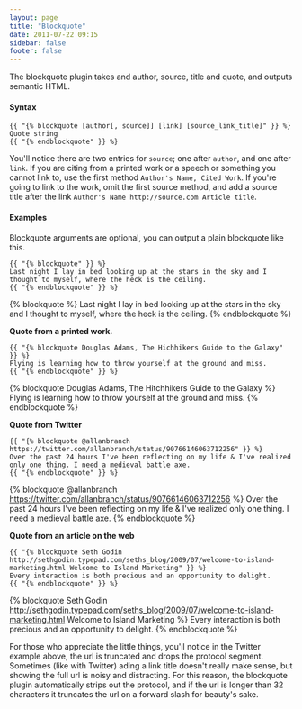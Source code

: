 ```yaml
---
layout: page
title: "Blockquote"
date: 2011-07-22 09:15
sidebar: false
footer: false
---
```


The blockquote plugin takes and author, source, title and quote, and outputs semantic HTML.

#### Syntax

    {{ "{% blockquote [author[, source]] [link] [source_link_title]" }} %}
    Quote string
    {{ "{% endblockquote" }} %}

You'll notice there are two entries for `source`; one after `author`, and one after `link`. If you are citing from a printed work or a speech or something you cannot link to,
use the first method `Author's Name, Cited Work`. If you're going to link to the work, omit the first source method, and add a source title after the link `Author's Name http://source.com Article title`.

#### Examples
Blockquote arguments are optional, you can output a plain blockquote like this.

    {{ "{% blockquote" }} %}
    Last night I lay in bed looking up at the stars in the sky and I thought to myself, where the heck is the ceiling.
    {{ "{% endblockquote" }} %}

{% blockquote %}
Last night I lay in bed looking up at the stars in the sky and I thought to myself, where the heck is the ceiling.
{% endblockquote %}

**Quote from a printed work.**

    {{ "{% blockquote Douglas Adams, The Hichhikers Guide to the Galaxy" }} %}
    Flying is learning how to throw yourself at the ground and miss.
    {{ "{% endblockquote" }} %}

{% blockquote Douglas Adams, The Hitchhikers Guide to the Galaxy %}
Flying is learning how to throw yourself at the ground and miss.
{% endblockquote %}

**Quote from Twitter**

    {{ "{% blockquote @allanbranch https://twitter.com/allanbranch/status/90766146063712256" }} %}
    Over the past 24 hours I've been reflecting on my life & I've realized only one thing. I need a medieval battle axe.
    {{ "{% endblockquote" }} %}

{% blockquote @allanbranch https://twitter.com/allanbranch/status/90766146063712256 %}
Over the past 24 hours I've been reflecting on my life & I've realized only one thing. I need a medieval battle axe.
{% endblockquote %}

**Quote from an article on the web**

    {{ "{% blockquote Seth Godin http://sethgodin.typepad.com/seths_blog/2009/07/welcome-to-island-marketing.html Welcome to Island Marketing" }} %}
    Every interaction is both precious and an opportunity to delight.
    {{ "{% endblockquote" }} %}

{% blockquote Seth Godin http://sethgodin.typepad.com/seths_blog/2009/07/welcome-to-island-marketing.html Welcome to Island Marketing %}
Every interaction is both precious and an opportunity to delight.
{% endblockquote %}

For those who appreciate the little things, you'll notice in the Twitter example above, the url is truncated and drops the protocol segment.
Sometimes (like with Twitter) ading a link title doesn't really make sense, but showing the full url is noisy and distracting.
For this reason, the blockquote plugin automatically strips out the protocol, and if the url is longer than 32 characters it truncates the url on a forward slash for beauty's sake.
